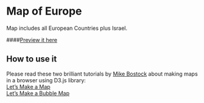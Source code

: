 # Map of Europe

Map includes all European Countries plus Israel.

####[Preview it here](https://github.com/leakyMirror/map-of-europe/blob/master/TopoJSON/europe.topojson)

## How to use it
Please read these two brilliant tutorials by [Mike Bostock](https://twitter.com/mbostock) about making maps in a browser using D3.js library:<br />
[Let’s Make a Map](http://bost.ocks.org/mike/map/)<br />
[Let’s Make a Bubble Map](http://bost.ocks.org/mike/bubble-map/)<br />
